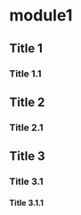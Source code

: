 # module1

## Title 1

### Title 1.1

## Title 2

### Title 2.1

## Title 3

### Title 3.1

#### Title 3.1.1
